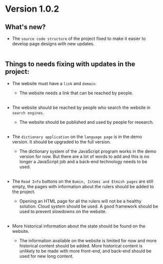 # Version 1.0.2  
## What's new?
* The ``source code structure`` of the project fixed to make it easier to develop page designs with new updates.  
&nbsp;

## Things to needs fixing with updates in the project:
* The website must have a ``link`` and ``domain``.  
    * The website needs a link that can be reached by people.  
    &nbsp;

* The website should be reached by people who search the website in ``search engines``.
    * The website should be published and used by people for research.  
    &nbsp;

* The ``dictionary application`` on the ``language page`` is in the demo version. It should be upgraded to the full version.  
    * The dictionary system of the JavaScript program works in the demo version for now. But there are a lot of words to add and this is no longer a JavaScript job and a back-end technology needs to be used.    
    &nbsp;

* The ``Read Info`` buttons on the ``Bumin, Istemi and Etmish pages`` are still empty, the pages with information about the rulers should be added to the project.  
    * Opening an HTML page for all the rulers will not be a healthy solution. Cloud system should be used. A good framework should be used to prevent slowdowns on the website.  
    &nbsp;

* More historical information about the state should be found on the website.
    * The information available on the website is limited for now and more historical content should be added. More historical content is unlikely to be made with more front-end, and back-end should be used for new long content.   